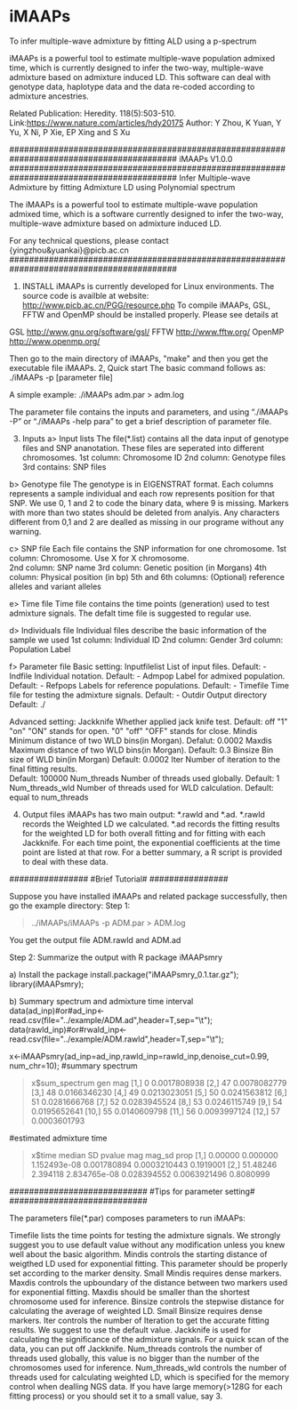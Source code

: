 # iMAAPs
To infer multiple-wave admixture by fitting ALD using a p-spectrum

iMAAPs is a powerful tool to estimate multiple-wave population admixed time, which is currently designed to infer the two-way, multiple-wave admixture based on admixture induced LD. This software can deal with genotype data, haplotype data and the data re-coded according to admixture ancestries.

Related Publication: Heredity. 118(5):503-510. Link:https://www.nature.com/articles/hdy20175
Author: Y Zhou, K Yuan, Y Yu, X Ni, P Xie, EP Xing and S Xu


##########################################################################################
iMAAPs V1.0.0
##########################################################################################
Infer Multiple-wave Admixture by fitting Admixture LD using Polynomial spectrum

The iMAAPs is a powerful tool to estimate multiple-wave population admixed time, which is a software currently designed to infer the two-way, multiple-wave admixture based on admixture induced LD.

For any technical questions, please contact 
{yingzhou&yuankai}@picb.ac.cn
##########################################################################################
1. INSTALL
iMAAPs is currently developed for Linux environments. The source code is availble at website:
http://www.picb.ac.cn/PGG/resource.php
To compile iMAAPs, GSL, FFTW and OpenMP should be installed properly. Please see details at

GSL
http://www.gnu.org/software/gsl/
FFTW
http://www.fftw.org/
OpenMP
http://www.openmp.org/

Then go to the main directory of iMAAPs, "make" and then you get the executable file iMAAPs.
2, Quick start
The basic command follows as:
./iMAAPs -p [parameter file]

A simple example:
./iMAAPs adm.par > adm.log

The parameter file contains the inputs and parameters, and using “./iMAAPs -P” or “./iMAAPs -help para” to get a brief description of parameter file.

3. Inputs
a> Input lists
The file(*.list) contains all the data input of genotype files and SNP ananotation. These files are seperated into different chromosomes. 
	1st column: Chromosome ID
	2nd column: Genotype files
	3rd contains: SNP files

b> Genotype file
The genotype is in EIGENSTRAT format. Each columns represents a sample individual and each row represents position for that SNP. We use 0, 1 and 2 to code the binary data, where 9 is missing. Markers with more than two states should be deleted from analyis. Any characters different from 0,1 and 2 are dealled as missing in our programe without any warning.


c> SNP file
Each file contains the SNP information for one chromosome.
	1st column: Chromosome.  Use X for X chromosome.  	
	2nd column: SNP name
  	3rd column: Genetic position (in Morgans)
  	4th column: Physical position (in bp)
  	5th and 6th columns: (Optional) reference alleles and variant alleles

e> Time file
Time file contains the time points (generation) used to test admixture signals. The defalt time file is suggested to regular use. 

d> Individuals file
Individual files describe the basic information of the sample we used
	1st column: Individual ID
	2nd column: Gender
	3rd column: Population Label

f> Parameter file
Basic setting:
     Inputfilelist   List of input files.                           Default: -
     Indfile         Individual notation.                           Default: -
     Admpop          Label for admixed population.                  Default: -
     Refpops         Labels for reference populations.   	    Default: -
     Timefile        Time file for testing the admixture signals.   Default: -
     Outdir	     Output directory				    Default: ./

Advanced setting:
     Jackknife       Whether applied jack knife test.               Default: off
                     "1" "on"  "ON"  stands for open.
                     "0" "off" "OFF" stands for close.
     Mindis          Minimum distance of two WLD bins(in Morgan).   Defalut: 0.0002
     Maxdis          Maximum distance of two WLD bins(in Morgan).   Default: 0.3
     Binsize         Bin size of WLD bin(in Morgan)                 Default: 0.0002
     Iter            Number of iteration to the final fitting results.              
							            Default: 100000
     Num_threads     Number of threads used globally.    	    Default: 1
     Num_threads_wld Number of threads used for WLD calculation.    Default: equal to num_threads


4. Output files
iMAAPs has two main output: *.rawld and *.ad. *.rawld records the Weighted LD we calculated. *.ad records the fitting results for the weighted LD for both overall fitting and for fitting with each Jackknife. For each time point, the exponential coefficients at the time point are listed at that row. For a better summary, a R script is provided to deal with these data.

################
#Brief Tutorial#
################

Suppose you have installed iMAAPs and related package successfully, then go the example directory:
Step 1:
>../iMAAPs/iMAAPs -p ADM.par > ADM.log

You get the output file ADM.rawld and ADM.ad

Step 2: Summarize the output with R package iMAAPsmry

a) Install the package
install.package("iMAAPsmry_0.1.tar.gz");
library(iMAAPsmry);

b) Summary spectrum and admixture time interval
data(ad_inp)#or#ad_inp<-read.csv(file="../example/ADM.ad",header=T,sep="\t");
data(rawld_inp)#or#rwald_inp<-read.csv(file="../example/ADM.rawld",header=T,sep="\t");

x<-iMAAPsmry(ad_inp=ad_inp,rawld_inp=rawld_inp,denoise_cut=0.99, num_chr=10);
#summary spectrum
> x$sum_spectrum
      gen          mag
 [1,]   0 0.0017808938
 [2,]  47 0.0078082779
 [3,]  48 0.0166346230
 [4,]  49 0.0213023051
 [5,]  50 0.0241563812
 [6,]  51 0.0281666768
 [7,]  52 0.0283945524
 [8,]  53 0.0246115749
 [9,]  54 0.0195652641
[10,]  55 0.0140609798
[11,]  56 0.0093997124
[12,]  57 0.0003601793

#estimated admixture time
> x$time
       median       SD       pvalue         mag       mag_sd      prop
[1,]  0.00000 0.000000 1.152493e-08 0.001780894 0.0003210443 0.1919001
[2,] 51.48246 2.394118 2.834765e-08 0.028394552 0.0063921496 0.8080999

############################
#Tips for parameter setting#
############################

The parameters file(*.par) composes parameters to run iMAAPs:

Timefile lists the time points for testing the admixture signals. We strongly suggest you to use default value without any modification unless you knew well about the basic algorithm.
Mindis controls the starting distance of weigthed LD used for exponential fitting. This parameter should be properly set according to the marker density. Small Mindis requires dense markers.
Maxdis controls the upboundary of the distance between two markers used for exponential fitting. Maxdis should be smaller than the shortest chromosome used for inference.
Binsize controls the stepwise distance for calculating the average of weighted LD. Small Binsize requires dense markers.
Iter controls the number of Iteration to get the accurate fitting results. We suggest to use the default value.
Jackknife is used for calculating the significance of the admixture signals. For a quick scan of the data, you can put off Jackknife.
Num_threads controls the number of threads used globally, this value is no bigger than the number of the chromosomes used for inference.
Num_threads_wld controls the  number of threads used for calculating weighted LD, which is specified for the memory control when dealling NGS data. If you have large memory(>128G for each fitting process) or you should set it to a small value, say 3.


